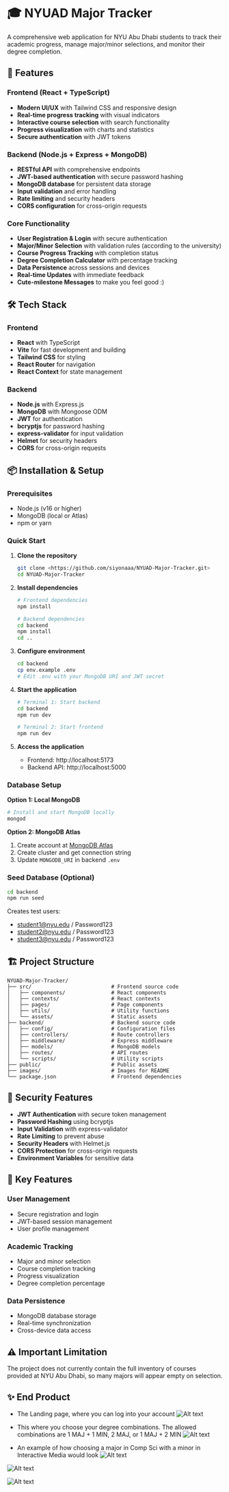 # 🎓 NYUAD Major Tracker

A comprehensive web application for NYU Abu Dhabi students to track their academic progress, manage major/minor selections, and monitor their degree completion.

## 🚀 Features

### Frontend (React + TypeScript)
- **Modern UI/UX** with Tailwind CSS and responsive design
- **Real-time progress tracking** with visual indicators
- **Interactive course selection** with search functionality
- **Progress visualization** with charts and statistics
- **Secure authentication** with JWT tokens

### Backend (Node.js + Express + MongoDB)
- **RESTful API** with comprehensive endpoints
- **JWT-based authentication** with secure password hashing
- **MongoDB database** for persistent data storage
- **Input validation** and error handling
- **Rate limiting** and security headers
- **CORS configuration** for cross-origin requests

### Core Functionality
- **User Registration & Login** with secure authentication
- **Major/Minor Selection** with validation rules (according to the university)
- **Course Progress Tracking** with completion status
- **Degree Completion Calculator** with percentage tracking
- **Data Persistence** across sessions and devices
- **Real-time Updates** with immediate feedback
- **Cute-milestone Messages** to make you feel good :)

## 🛠️ Tech Stack

### Frontend
- **React** with TypeScript
- **Vite** for fast development and building
- **Tailwind CSS** for styling
- **React Router** for navigation
- **React Context** for state management

### Backend
- **Node.js** with Express.js
- **MongoDB** with Mongoose ODM
- **JWT** for authentication
- **bcryptjs** for password hashing
- **express-validator** for input validation
- **Helmet** for security headers
- **CORS** for cross-origin requests

## 📦 Installation & Setup

### Prerequisites
- Node.js (v16 or higher)
- MongoDB (local or Atlas)
- npm or yarn

### Quick Start

1. **Clone the repository**
   ```bash
   git clone <https://github.com/siyonaaa/NYUAD-Major-Tracker.git>
   cd NYUAD-Major-Tracker
   ```

2. **Install dependencies**
   ```bash
   # Frontend dependencies
   npm install
   
   # Backend dependencies
   cd backend
   npm install
   cd ..
   ```

3. **Configure environment**
   ```bash
   cd backend
   cp env.example .env
   # Edit .env with your MongoDB URI and JWT secret
   ```

4. **Start the application**
   ```bash
   # Terminal 1: Start backend
   cd backend
   npm run dev
   
   # Terminal 2: Start frontend
   npm run dev
   ```

5. **Access the application**
   - Frontend: http://localhost:5173
   - Backend API: http://localhost:5000

### Database Setup

**Option 1: Local MongoDB**
```bash
# Install and start MongoDB locally
mongod
```

**Option 2: MongoDB Atlas**
1. Create account at [MongoDB Atlas](https://www.mongodb.com/atlas)
2. Create cluster and get connection string
3. Update `MONGODB_URI` in backend `.env`

### Seed Database (Optional)
```bash
cd backend
npm run seed
```

Creates test users:
- student1@nyu.edu / Password123
- student2@nyu.edu / Password123
- student3@nyu.edu / Password123


## 🏗️ Project Structure

```
NYUAD-Major-Tracker/
├── src/                          # Frontend source code
│   ├── components/               # React components
│   ├── contexts/                 # React contexts
│   ├── pages/                    # Page components
│   ├── utils/                    # Utility functions
│   └── assets/                   # Static assets
├── backend/                      # Backend source code
│   ├── config/                   # Configuration files
│   ├── controllers/              # Route controllers
│   ├── middleware/               # Express middleware
│   ├── models/                   # MongoDB models
│   ├── routes/                   # API routes
│   └── scripts/                  # Utility scripts
├── public/                       # Public assets
├── images/                       # Images for README
└── package.json                  # Frontend dependencies
```

## 🔐 Security Features

- **JWT Authentication** with secure token management
- **Password Hashing** using bcryptjs
- **Input Validation** with express-validator
- **Rate Limiting** to prevent abuse
- **Security Headers** with Helmet.js
- **CORS Protection** for cross-origin requests
- **Environment Variables** for sensitive data

## 🎯 Key Features

### User Management
- Secure registration and login
- JWT-based session management
- User profile management

### Academic Tracking
- Major and minor selection
- Course completion tracking
- Progress visualization
- Degree completion percentage

### Data Persistence
- MongoDB database storage
- Real-time synchronization
- Cross-device data access

## ⚠️ Important Limitation

The project does not currently contain the full inventory of courses provided at NYU Abu Dhabi, so many majors will appear empty on selection. 

## ✨ End Product

- The Landing page, where you can log into your account
![Alt text](images/1.png)

- This where you choose your degree combinations. The allowed combinations are 1 MAJ + 1 MIN, 2 MAJ, or 1 MAJ + 2 MIN
![Alt text](images/2.png)

- An example of how choosing a major in Comp Sci with a minor in Interactive Media would look
![Alt text](images/3.png)

![Alt text](images/4.1.png)

![Alt text](images/5.png)
